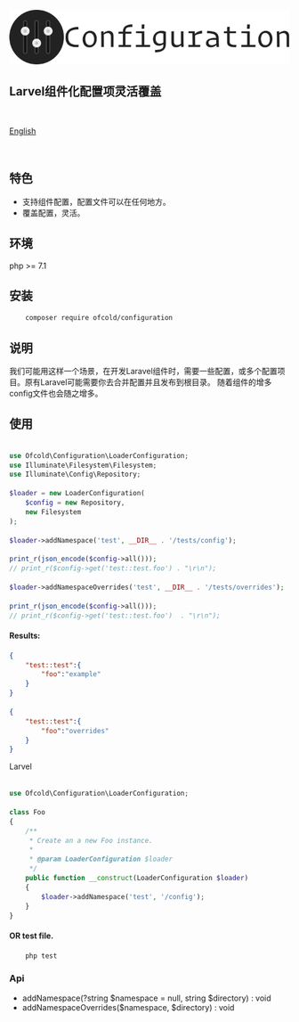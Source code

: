 <p align="center"><img src="https://raw.githubusercontent.com/ofcold/configuration/1.0/config.svg?sanitize=true"></p>

Larvel组件化配置项灵活覆盖
------------------------

<br>
    <p>
        <a href="https://github.com/ofcold/configuration/blob/1.0/README.md">English</a>
    </p>
<br>


## 特色
 - 支持组件配置，配置文件可以在任何地方。
 - 覆盖配置，灵活。


## 环境
php >= 7.1


## 安装

```bash
    composer require ofcold/configuration
```

## 说明
我们可能用这样一个场景，在开发Laravel组件时，需要一些配置，或多个配置项目。原有Laravel可能需要你去合并配置并且发布到根目录。
随着组件的增多config文件也会随之增多。

## 使用

```php

use Ofcold\Configuration\LoaderConfiguration;
use Illuminate\Filesystem\Filesystem;
use Illuminate\Config\Repository;

$loader = new LoaderConfiguration(
	$config = new Repository,
	new Filesystem
);

$loader->addNamespace('test', __DIR__ . '/tests/config');

print_r(json_encode($config->all()));
// print_r($config->get('test::test.foo') . "\r\n");

$loader->addNamespaceOverrides('test', __DIR__ . '/tests/overrides');

print_r(json_encode($config->all()));
// print_r($config->get('test::test.foo')  . "\r\n");

```

#### Results:
```json
{
	"test::test":{
		"foo":"example"
	}
}

{
	"test::test":{
		"foo":"overrides"
	}
}
```

Larvel
```php

use Ofcold\Configuration\LoaderConfiguration;

class Foo
{
	/**
	 * Create an a new Foo instance.
	 *
	 * @param LoaderConfiguration $loader
	 */
	public function __construct(LoaderConfiguration $loader)
	{
		$loader->addNamespace('test', '/config');
	}
}
```


#### OR test file.
```bash
    php test
```

### Api
 - addNamespace(?string $namespace = null, string $directory) : void
 - addNamespaceOverrides($namespace, $directory) : void